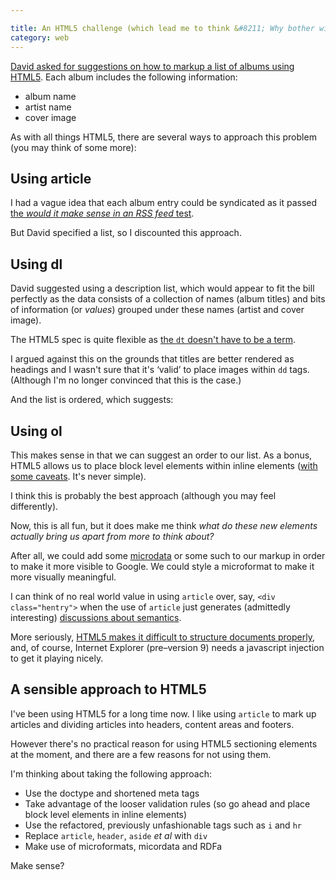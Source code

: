 ```yaml
---

title: An HTML5 challenge (which lead me to think &#8211; Why bother with HTML5 sectioning elements?)
category: web
---
```


[David asked for suggestions on how to markup a list of albums using HTML5](http://twitter.com/#!/BrightEyesDavid/statuses/82742770497892353). Each album includes the following information:

- album name
- artist name
- cover image

As with all things HTML5, there are several ways to approach this problem (you may think of some more):

## Using article

I had a vague idea that each album entry could be syndicated as it passed [the _would it make sense in an RSS feed_ test](http://html5doctor.com/the-article-element/).

But David specified a list, so I discounted this approach.

## Using dl

David suggested using a description list, which would appear to fit the bill perfectly as the data consists of a collection of names (album titles) and bits of information (or _values_) grouped under these names (artist and cover image).

The HTML5 spec is quite flexible as [the `dt` doesn't have to be a term](http://html5doctor.com/the-dl-element/).


I argued against this on the grounds that titles are better rendered as headings and I wasn't sure that it's ‘valid’ to place images within `dd` tags. (Although I'm no longer convinced that this is the case.)

And the list is ordered, which suggests:

## Using ol


This makes sense in that we can suggest an order to our list. As a bonus, HTML5 allows us to place block level elements within inline elements ([with some caveats](http://dev.w3.org/html5/spec/Overview.html#restrictions-on-content-models-and-on-attribute-values). It's never simple).

I think this is probably the best approach (although you may feel differently).

Now, this is all fun, but it does make me think _what do these new elements actually bring us apart from more to think about?_

After all, we could add some [microdata](http://en.wikipedia.org/wiki/Microdata_(HTML5)) or some such to our markup in order to make it more visible to Google. We could style a microformat to make it more visually meaningful.

I can think of no real world value in using `article` over, say, `<div class="hentry">` when the use of `article` just generates (admittedly interesting) [discussions about semantics](http://html5doctor.com/the-article-element/).

More seriously, [HTML5 makes it difficult to structure documents properly](http://www.456bereastreet.com/archive/201106/on_using_h1_for_all_heading_levels_in_html5/), and, of course, Internet Explorer (pre–version 9) needs a javascript injection to get it playing nicely.

## A sensible approach to HTML5

I've been using HTML5 for a long time now. I like using `article` to mark up articles and dividing articles into headers, content areas and footers.

However there's no practical reason for using HTML5 sectioning elements at the moment, and there are a few reasons for not using them.

I'm thinking about taking the following approach:

* Use the doctype and shortened meta tags
* Take advantage of the looser validation rules (so go ahead and place block level elements in inline elements)
* Use the refactored, previously unfashionable tags such as `i` and `hr`
* Replace `article`, `header`, `aside` _et al_ with `div`
* Make use of microformats, micordata and RDFa

Make sense?
